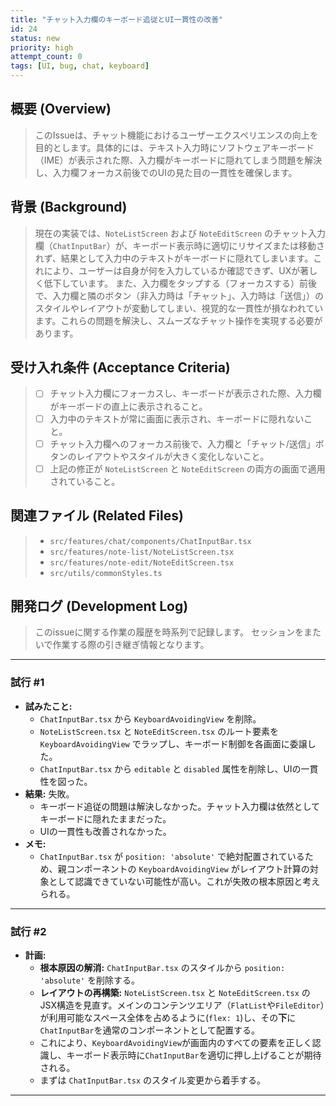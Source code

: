 ```yaml
---
title: "チャット入力欄のキーボード追従とUI一貫性の改善"
id: 24
status: new
priority: high
attempt_count: 0
tags: [UI, bug, chat, keyboard]
---
```


## 概要 (Overview)

> このIssueは、チャット機能におけるユーザーエクスペリエンスの向上を目的とします。具体的には、テキスト入力時にソフトウェアキーボード（IME）が表示された際、入力欄がキーボードに隠れてしまう問題を解決し、入力欄フォーカス前後でのUIの見た目の一貫性を確保します。

## 背景 (Background)

> 現在の実装では、`NoteListScreen` および `NoteEditScreen` のチャット入力欄（`ChatInputBar`）が、キーボード表示時に適切にリサイズまたは移動されず、結果として入力中のテキストがキーボードに隠れてしまいます。これにより、ユーザーは自身が何を入力しているか確認できず、UXが著しく低下しています。
> また、入力欄をタップする（フォーカスする）前後で、入力欄と隣のボタン（非入力時は「チャット」、入力時は「送信」）のスタイルやレイアウトが変動してしまい、視覚的な一貫性が損なわれています。これらの問題を解決し、スムーズなチャット操作を実現する必要があります。

## 受け入れ条件 (Acceptance Criteria)

> - [ ] チャット入力欄にフォーカスし、キーボードが表示された際、入力欄がキーボードの直上に表示されること。
> - [ ] 入力中のテキストが常に画面に表示され、キーボードに隠れないこと。
> - [ ] チャット入力欄へのフォーカス前後で、入力欄と「チャット/送信」ボタンのレイアウトやスタイルが大きく変化しないこと。
> - [ ] 上記の修正が `NoteListScreen` と `NoteEditScreen` の両方の画面で適用されていること。

## 関連ファイル (Related Files)

> - `src/features/chat/components/ChatInputBar.tsx`
> - `src/features/note-list/NoteListScreen.tsx`
> - `src/features/note-edit/NoteEditScreen.tsx`
> - `src/utils/commonStyles.ts`

## 開発ログ (Development Log)

> このissueに関する作業の履歴を時系列で記録します。
> セッションをまたいで作業する際の引き継ぎ情報となります。

---
### 試行 #1

- **試みたこと:**
    - `ChatInputBar.tsx` から `KeyboardAvoidingView` を削除。
    - `NoteListScreen.tsx` と `NoteEditScreen.tsx` のルート要素を `KeyboardAvoidingView` でラップし、キーボード制御を各画面に委譲した。
    - `ChatInputBar.tsx` から `editable` と `disabled` 属性を削除し、UIの一貫性を図った。
- **結果:** 失敗。
    - キーボード追従の問題は解決しなかった。チャット入力欄は依然としてキーボードに隠れたままだった。
    - UIの一貫性も改善されなかった。
- **メモ:**
    - `ChatInputBar.tsx` が `position: 'absolute'` で絶対配置されているため、親コンポーネントの `KeyboardAvoidingView` がレイアウト計算の対象として認識できていない可能性が高い。これが失敗の根本原因と考えられる。

---
### 試行 #2

- **計画:**
    - **根本原因の解消:** `ChatInputBar.tsx` のスタイルから `position: 'absolute'` を削除する。
    - **レイアウトの再構築:** `NoteListScreen.tsx` と `NoteEditScreen.tsx` のJSX構造を見直す。メインのコンテンツエリア（`FlatList`や`FileEditor`）が利用可能なスペース全体を占めるように(`flex: 1`)し、その**下**に`ChatInputBar`を通常のコンポーネントとして配置する。
    - これにより、`KeyboardAvoidingView`が画面内のすべての要素を正しく認識し、キーボード表示時に`ChatInputBar`を適切に押し上げることが期待される。
    - まずは `ChatInputBar.tsx` のスタイル変更から着手する。

---

